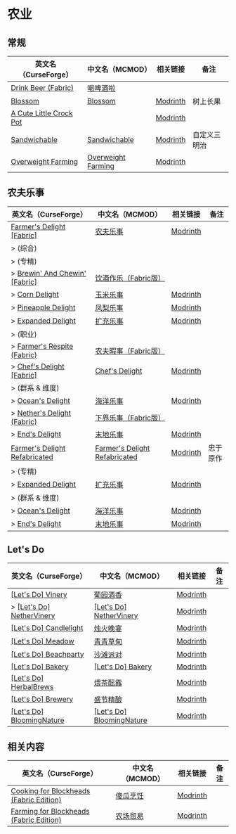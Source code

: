 # 农业

## 常规

| 英文名（CurseForge）                                                                            | 中文名（MCMOD）                                            | 相关链接                                                     | 备注         |
| ----------------------------------------------------------------------------------------------- | ---------------------------------------------------------- | ------------------------------------------------------------ | ------------ |
| [Drink Beer (Fabric)](https://www.curseforge.com/minecraft/mc-mods/drink-beer-fabric)           | [喝啤酒啦](https://www.mcmod.cn/class/4585.html)           |                                                              |              |
| [Blossom](https://www.curseforge.com/minecraft/mc-mods/blossom)                                 | [Blossom](https://www.mcmod.cn/class/8362.html)            | [Modrinth](https://modrinth.com/mod/blossom)                 | 树上长果     |
| [A Cute Little Crock Pot](https://www.curseforge.com/minecraft/mc-mods/a-cute-little-crock-pot) |                                                            | [Modrinth](https://modrinth.com/mod/a-cute-little-crock-pot) |              |
| [Sandwichable](https://www.curseforge.com/minecraft/mc-mods/sandwichable)                       | [Sandwichable](https://www.mcmod.cn/class/6159.html)       | [Modrinth](https://modrinth.com/mod/sandwichable)            | 自定义三明治 |
| [Overweight Farming](https://www.curseforge.com/minecraft/mc-mods/overweight-farming)           | [Overweight Farming](https://www.mcmod.cn/class/5866.html) | [Modrinth](https://modrinth.com/mod/overweight-farming)      |              |

## 农夫乐事

| 英文名（CurseForge）                                                                                       | 中文名（MCMOD）                                                        | 相关链接                                                          | 备注     |
| ---------------------------------------------------------------------------------------------------------- | ---------------------------------------------------------------------- | ----------------------------------------------------------------- | -------- |
| [Farmer's Delight [Fabric]](https://www.curseforge.com/minecraft/mc-mods/farmers-delight-fabric)           | [农夫乐事](https://www.mcmod.cn/class/2820.html)                       | [Modrinth](https://modrinth.com/mod/farmers-delight-fabric)       |          |
| > (综合)                                                                                                   |                                                                        |                                                                   |          |
| > (专精)                                                                                                   |                                                                        |                                                                   |          |
| > [Brewin' And Chewin' [Fabric]](https://www.curseforge.com/minecraft/mc-mods/brewin-and-chewin-fabric)    | [饮酒作乐（Fabric版）](https://www.mcmod.cn/class/8841.html)           |                                                                   |          |
| > [Corn Delight](https://www.curseforge.com/minecraft/mc-mods/corn-delight)                                | [玉米乐事](https://www.mcmod.cn/class/5646.html)                       | [Modrinth](https://modrinth.com/mod/corn-delight)                 |          |
| > [Pineapple Delight](https://www.curseforge.com/minecraft/mc-mods/pineapple-delight)                      | [凤梨乐事](https://www.mcmod.cn/class/7871.html)                       | [Modrinth](https://modrinth.com/mod/pineapple-delight)            |          |
| > [Expanded Delight](https://www.curseforge.com/minecraft/mc-mods/expanded-delight)                        | [扩充乐事](https://www.mcmod.cn/class/6442.html)                       | [Modrinth](https://modrinth.com/mod/expanded-delight)             |          |
| > (职业)                                                                                                   |                                                                        |                                                                   |          |
| > [Farmer's Respite (Fabric)](https://www.curseforge.com/minecraft/mc-mods/farmers-respite-fabric)         | [农夫暇事（Fabric版）](https://www.mcmod.cn/class/8892.html)           |                                                                   |          |
| > [Chef's Delight [Fabric]](https://www.curseforge.com/minecraft/mc-mods/chefs-delight-fabric)             | [Chef's Delight](https://www.mcmod.cn/class/8475.html)                 | [Modrinth](https://modrinth.com/mod/chefs-delight)                |          |
| > (群系 & 维度)                                                                                            |                                                                        |                                                                   |          |
| > [Ocean's Delight](https://www.curseforge.com/minecraft/mc-mods/oceans-delight)                           | [海洋乐事](https://www.mcmod.cn/class/9830.html)                       | [Modrinth](https://modrinth.com/mod/oceans-delight)               |          |
| > [Nether's Delight (Fabric)](https://www.curseforge.com/minecraft/mc-mods/nethers-delight-fabric)         | [下界乐事（Fabric版）](https://www.mcmod.cn/class/8139.html)           |                                                                   |          |
| > [End's Delight](https://www.curseforge.com/minecraft/mc-mods/ends-delight)                               | [末地乐事](https://www.mcmod.cn/class/6298.html)                       | [Modrinth](https://modrinth.com/mod/ends-delight)                 |          |
| [Farmer's Delight Refabricated](https://www.curseforge.com/minecraft/mc-mods/farmers-delight-refabricated) | [Farmer's Delight Refabricated](https://www.mcmod.cn/class/14196.html) | [Modrinth](https://modrinth.com/mod/farmers-delight-refabricated) | 忠于原作 |
| > (专精)                                                                                                   |                                                                        |                                                                   |          |
| > [Expanded Delight](https://www.curseforge.com/minecraft/mc-mods/expanded-delight)                        | [扩充乐事](https://www.mcmod.cn/class/6442.html)                       | [Modrinth](https://modrinth.com/mod/expanded-delight)             |          |
| > (群系 & 维度)                                                                                            |                                                                        |                                                                   |          |
| > [Ocean's Delight](https://www.curseforge.com/minecraft/mc-mods/oceans-delight)                           | [海洋乐事](https://www.mcmod.cn/class/9830.html)                       | [Modrinth](https://modrinth.com/mod/oceans-delight)               |          |
| > [End's Delight](https://www.curseforge.com/minecraft/mc-mods/ends-delight)                               | [末地乐事](https://www.mcmod.cn/class/6298.html)                       | [Modrinth](https://modrinth.com/mod/ends-delight)                 |          |


## Let's Do

| 英文名（CurseForge）                                                                                            | 中文名（MCMOD）                                                    | 相关链接                                                    | 备注 |
| --------------------------------------------------------------------------------------------------------------- | ------------------------------------------------------------------ | ----------------------------------------------------------- | ---- |
| [[Let's Do] Vinery](https://www.curseforge.com/minecraft/mc-mods/lets-do-wine)                                  | [葡园酒香](https://www.mcmod.cn/class/8181.html)                   | [Modrinth](https://modrinth.com/mod/vinery)                 |      |
| > [[Let's Do] NetherVinery](https://www.curseforge.com/minecraft/mc-mods/lets-do-nethervinery)                  | [[Let's Do] NetherVinery](https://www.mcmod.cn/class/12702.html)   | [Modrinth](https://modrinth.com/mod/lets-do-nethervinery)   |      |
| [[Let's Do] Candlelight](https://www.curseforge.com/minecraft/mc-mods/candlelight-lets-do-a-candlelight-dinner) | [烛火晚宴](https://www.mcmod.cn/class/10035.html)                  | [Modrinth](https://modrinth.com/mod/lets-do-candlelight)    |      |
| [[Let's Do] Meadow](https://www.curseforge.com/minecraft/mc-mods/welcome-to-meadow)                             | [青青草甸](https://www.mcmod.cn/class/9251.html)                   | [Modrinth](https://modrinth.com/mod/lets-do-cheese)         |      |
| [[Let's Do] Beachparty](https://www.curseforge.com/minecraft/mc-mods/beachparty)                                | [沙滩派对](https://www.mcmod.cn/class/10300.html)                  | [Modrinth](https://modrinth.com/mod/lets-do-beachparty)     |      |
| [[Let's Do] Bakery](https://www.curseforge.com/minecraft/mc-mods/lets-do-bakery)                                | [[Let's Do] Bakery](https://www.mcmod.cn/class/11101.html)         | [Modrinth](https://modrinth.com/mod/lets-do-bakery)         |      |
| [[Let's Do] HerbalBrews](https://www.curseforge.com/minecraft/mc-mods/lets-do-herbal-brews)                     | [煨茶酝露](https://www.mcmod.cn/class/13099.html)                  | [Modrinth](https://modrinth.com/mod/lets-do-herbalbrews)    |      |
| [[Let's Do] Brewery](https://www.curseforge.com/minecraft/mc-mods/lets-do-brewery)                              | [盛节精酿](https://www.mcmod.cn/class/13710.html)                  | [Modrinth](https://modrinth.com/mod/lets-do-brewery)        |      |
| [[Let's Do] BloomingNature](https://www.curseforge.com/minecraft/mc-mods/lets-do-bloomingnature)                | [[Let's Do] BloomingNature](https://www.mcmod.cn/class/13420.html) | [Modrinth](https://modrinth.com/mod/lets-do-bloomingnature) |      |

## 相关内容

| 英文名（CurseForge）                                                                                                  | 中文名（MCMOD）                                  | 相关链接                                                    | 备注 |
| --------------------------------------------------------------------------------------------------------------------- | ------------------------------------------------ | ----------------------------------------------------------- | ---- |
| [Cooking for Blockheads (Fabric Edition)](https://www.curseforge.com/minecraft/mc-mods/cooking-for-blockheads-fabric) | [傻瓜烹饪](https://www.mcmod.cn/class/468.html)  | [Modrinth](https://modrinth.com/mod/cooking-for-blockheads) |      |
| [Farming for Blockheads (Fabric Edition)](https://www.curseforge.com/minecraft/mc-mods/farming-for-blockheads-fabric) | [农场贸易](https://www.mcmod.cn/class/2057.html) | [Modrinth](https://modrinth.com/mod/farming-for-blockheads) |      |
